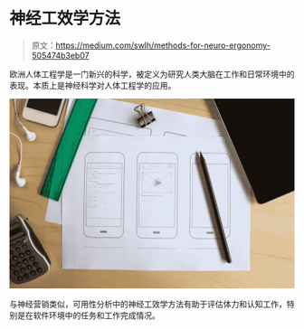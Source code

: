 # 神经工效学方法

> 原文：<https://medium.com/swlh/methods-for-neuro-ergonomy-505474b3eb07>

欧洲人体工程学是一门新兴的科学，被定义为研究人类大脑在工作和日常环境中的表现。本质上是神经科学对人体工程学的应用。

![](img/ec2b003a6138db02375ade4d35385946.png)

与神经营销类似，可用性分析中的神经工效学方法有助于评估体力和认知工作，特别是在软件环境中的任务和工作完成情况。